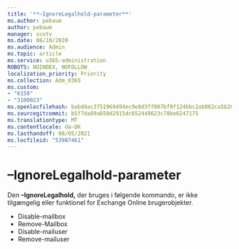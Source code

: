 ```yaml
---
title: '**–IgnoreLegalhold-parameter**'
ms.author: pebaum
author: pebaum
manager: scotv
ms.date: 08/10/2020
ms.audience: Admin
ms.topic: article
ms.service: o365-administration
ROBOTS: NOINDEX, NOFOLLOW
localization_priority: Priority
ms.collection: Adm_O365
ms.custom:
- "6150"
- "3100023"
ms.openlocfilehash: babd4ac3751969494ec9e8d3ff007bf9f124bbc2ab862ca5b26ce21cee01c3ef
ms.sourcegitcommit: b5f7da89a650d2915dc652449623c78be6247175
ms.translationtype: MT
ms.contentlocale: da-DK
ms.lasthandoff: 08/05/2021
ms.locfileid: "53987461"
---
```

# <a name="ignorelegalhold-switch"></a>**–IgnoreLegalhold-parameter**

Den **–IgnoreLegalhold,** der bruges i følgende kommando, er ikke tilgængelig eller funktionel for Exchange Online brugerobjekter.

- Disable-mailbox
- Remove-Mailbox
- Disable-mailuser
- Remove-mailuser